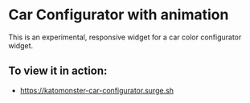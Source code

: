 # Car Configurator with animation

This is an experimental, responsive widget for a car color configurator widget.

## To view it in action:

- https://katomonster-car-configurator.surge.sh